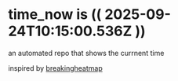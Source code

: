 # time_now is (( 2025-09-24T10:15:00.536Z ))

an automated repo that shows the currnent time

inspired by [breakingheatmap](https://github.com/breakingheatmap/breakingheatmap)